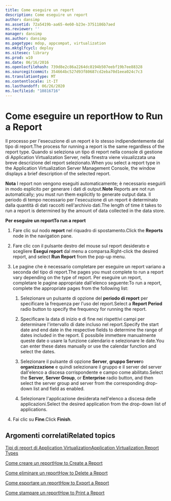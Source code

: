 ```yaml
---
title: Come eseguire un report
description: Come eseguire un report
author: dansimp
ms.assetid: 72a5419b-aa65-4e60-b23e-3751186b7aed
ms.reviewer: ''
manager: dansimp
ms.author: dansimp
ms.pagetype: mdop, appcompat, virtualization
ms.mktglfcycl: deploy
ms.sitesec: library
ms.prod: w10
ms.date: 06/16/2016
ms.openlocfilehash: 739d8e2c86a2264dc8194b507eebf19b7ee88328
ms.sourcegitcommit: 354664bc527d93f80687cd2eba70d1eea024c7c3
ms.translationtype: MT
ms.contentlocale: it-IT
ms.lasthandoff: 06/26/2020
ms.locfileid: "10816716"
---
```

# <span data-ttu-id="d7964-103">Come eseguire un report</span><span class="sxs-lookup"><span data-stu-id="d7964-103">How to Run a Report</span></span>


<span data-ttu-id="d7964-104">Il processo per l'esecuzione di un report è lo stesso indipendentemente dal tipo di report.</span><span class="sxs-lookup"><span data-stu-id="d7964-104">The process for running a report is the same regardless of the report type.</span></span> <span data-ttu-id="d7964-105">Quando si seleziona un tipo di report nella console di gestione di Application Virtualization Server, nella finestra viene visualizzata una breve descrizione del report selezionato.</span><span class="sxs-lookup"><span data-stu-id="d7964-105">When you select a report type in the Application Virtualization Server Management Console, the window displays a brief description of the selected report.</span></span>

<span data-ttu-id="d7964-106">**Nota**  I report non vengono eseguiti automaticamente; è necessario eseguirli in modo esplicito per generare i dati di output.</span><span class="sxs-lookup"><span data-stu-id="d7964-106">**Note** Reports are not run automatically; you must run them explicitly to generate output data.</span></span> <span data-ttu-id="d7964-107">Il periodo di tempo necessario per l'esecuzione di un report è determinato dalla quantità di dati raccolti nell'archivio dati.</span><span class="sxs-lookup"><span data-stu-id="d7964-107">The length of time it takes to run a report is determined by the amount of data collected in the data store.</span></span>

 

**<span data-ttu-id="d7964-108">Per eseguire un report</span><span class="sxs-lookup"><span data-stu-id="d7964-108">To run a report</span></span>**

1.  <span data-ttu-id="d7964-109">Fare clic sul nodo **report** nel riquadro di spostamento.</span><span class="sxs-lookup"><span data-stu-id="d7964-109">Click the **Reports** node in the navigation pane.</span></span>

2.  <span data-ttu-id="d7964-110">Fare clic con il pulsante destro del mouse sul report desiderato e scegliere **Esegui report** dal menu a comparsa.</span><span class="sxs-lookup"><span data-stu-id="d7964-110">Right-click the desired report, and select **Run Report** from the pop-up menu.</span></span>

3.  <span data-ttu-id="d7964-111">Le pagine che è necessario completare per eseguire un report variano a seconda del tipo di report.</span><span class="sxs-lookup"><span data-stu-id="d7964-111">The pages you must complete to run a report vary depending on the type of report.</span></span> <span data-ttu-id="d7964-112">Per eseguire un report, completare le pagine appropriate dall'elenco seguente:</span><span class="sxs-lookup"><span data-stu-id="d7964-112">To run a report, complete the appropriate pages from the following list:</span></span>

    1.  <span data-ttu-id="d7964-113">Selezionare un pulsante di opzione del **periodo di report** per specificare la frequenza per l'uso del report.</span><span class="sxs-lookup"><span data-stu-id="d7964-113">Select a **Report Period** radio button to specify the frequency for running the report.</span></span>

    2.  <span data-ttu-id="d7964-114">Specificare la data di inizio e di fine nei rispettivi campi per determinare l'intervallo di date incluso nel report.</span><span class="sxs-lookup"><span data-stu-id="d7964-114">Specify the start date and end date in the respective fields to determine the range of dates included in the report.</span></span> <span data-ttu-id="d7964-115">È possibile immettere manualmente queste date o usare la funzione calendario e selezionare le date.</span><span class="sxs-lookup"><span data-stu-id="d7964-115">You can enter these dates manually or use the calendar function and select the dates.</span></span>

    3.  <span data-ttu-id="d7964-116">Selezionare il pulsante di opzione **Server**, **gruppo Server**o **organizzazione** e quindi selezionare il gruppo e il server del server dall'elenco a discesa corrispondente e campo come abilitato.</span><span class="sxs-lookup"><span data-stu-id="d7964-116">Select the **Server**, **Server Group**, or **Enterprise** radio button, and then select the server group and server from the corresponding drop-down list and field as enabled.</span></span>

    4.  <span data-ttu-id="d7964-117">Selezionare l'applicazione desiderata nell'elenco a discesa delle applicazioni.</span><span class="sxs-lookup"><span data-stu-id="d7964-117">Select the desired application from the drop-down list of applications.</span></span>

4.  <span data-ttu-id="d7964-118">Fai clic su **Fine**.</span><span class="sxs-lookup"><span data-stu-id="d7964-118">Click **Finish**.</span></span>

## <span data-ttu-id="d7964-119">Argomenti correlati</span><span class="sxs-lookup"><span data-stu-id="d7964-119">Related topics</span></span>


[<span data-ttu-id="d7964-120">Tipi di report di Application Virtualization</span><span class="sxs-lookup"><span data-stu-id="d7964-120">Application Virtualization Report Types</span></span>](application-virtualization-report-types.md)

[<span data-ttu-id="d7964-121">Come creare un report</span><span class="sxs-lookup"><span data-stu-id="d7964-121">How to Create a Report</span></span>](how-to-create-a-reportserver.md)

[<span data-ttu-id="d7964-122">Come eliminare un report</span><span class="sxs-lookup"><span data-stu-id="d7964-122">How to Delete a Report</span></span>](how-to-delete-a-reportserver.md)

[<span data-ttu-id="d7964-123">Come esportare un report</span><span class="sxs-lookup"><span data-stu-id="d7964-123">How to Export a Report</span></span>](how-to-export-a-reportserver.md)

[<span data-ttu-id="d7964-124">Come stampare un report</span><span class="sxs-lookup"><span data-stu-id="d7964-124">How to Print a Report</span></span>](how-to-print-a-reportserver.md)

 

 





